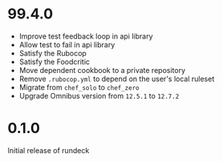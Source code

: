 # 99.4.0

- Improve test feedback loop in api library
- Allow test to fail in api library
- Satisfy the Rubocop
- Satisfy the Foodcritic
- Move dependent cookbook to a private repository
- Remove `.rubocop.yml` to depend on the user's local ruleset
- Migrate from `chef_solo` to `chef_zero`
- Upgrade Omnibus version from `12.5.1` to `12.7.2`

# 0.1.0

Initial release of rundeck